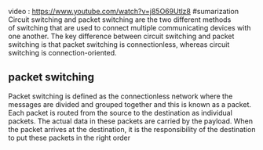 video : https://www.youtube.com/watch?v=j85O69Utlz8
#sumarization  
Circuit switching and packet switching are the two different methods of switching that are used to connect multiple communicating devices with one another. The key difference between circuit switching and packet switching is that packet switching is connectionless, whereas circuit switching is connection-oriented.
## packet switching 
Packet switching is defined as the connectionless network where the messages are divided and grouped together and this is known as a packet. Each packet is routed from the source to the destination as individual packets. The actual data in these packets are carried by the payload. When the packet arrives at the destination, it is the responsibility of the destination to put these packets in the right order